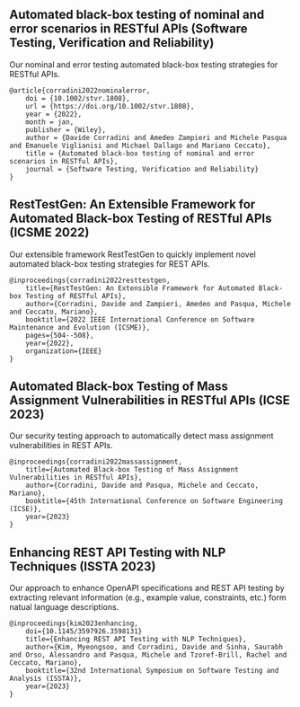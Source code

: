 ## Automated black-box testing of nominal and error scenarios in RESTful APIs (Software Testing, Verification and Reliability)
Our nominal and error testing automated black-box testing strategies for RESTful APIs.
```
@article{corradini2022nominalerror,
    doi = {10.1002/stvr.1808},
    url = {https://doi.org/10.1002/stvr.1808},
    year = {2022},
    month = jan,
    publisher = {Wiley},
    author = {Davide Corradini and Amedeo Zampieri and Michele Pasqua and Emanuele Viglianisi and Michael Dallago and Mariano Ceccato},
    title = {Automated black-box testing of nominal and error scenarios in RESTful APIs},
    journal = {Software Testing, Verification and Reliability}
}
```

## RestTestGen: An Extensible Framework for Automated Black-box Testing of RESTful APIs (ICSME 2022)
Our extensible framework RestTestGen to quickly implement novel automated black-box testing strategies for REST APIs.
```
@inproceedings{corradini2022resttestgen,
    title={RestTestGen: An Extensible Framework for Automated Black-box Testing of RESTful APIs},
    author={Corradini, Davide and Zampieri, Amedeo and Pasqua, Michele and Ceccato, Mariano},
    booktitle={2022 IEEE International Conference on Software Maintenance and Evolution (ICSME)},
    pages={504--508},
    year={2022},
    organization={IEEE}
}
```

## Automated Black-box Testing of Mass Assignment Vulnerabilities in RESTful APIs (ICSE 2023)
Our security testing approach to automatically detect mass assignment vulnerabilities in REST APIs.
```
@inproceedings{corradini2022massassignment,
    title={Automated Black-box Testing of Mass Assignment Vulnerabilities in RESTful APIs},
    author={Corradini, Davide and Pasqua, Michele and Ceccato, Mariano},
    booktitle={45th International Conference on Software Engineering (ICSE)},
    year={2023}
}
```

## Enhancing REST API Testing with NLP Techniques (ISSTA 2023)
Our approach to enhance OpenAPI specifications and REST API testing by extracting relevant information (e.g., example value, constraints, etc.) form natual language descriptions.
```
@inproceedings{kim2023enhancing,
    doi={10.1145/3597926.3598131}
    title={Enhancing REST API Testing with NLP Techniques},
    author={Kim, Myeongsoo, and Corradini, Davide and Sinha, Saurabh and Orso, Alessandro and Pasqua, Michele and Tzoref-Brill, Rachel and Ceccato, Mariano},
    booktitle={32nd International Symposium on Software Testing and Analysis (ISSTA)},
    year={2023}
}
```
